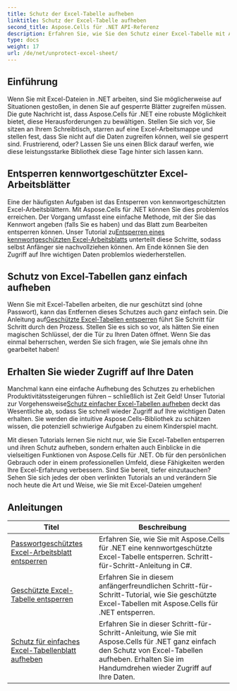 ```yaml
---
title: Schutz der Excel-Tabelle aufheben
linktitle: Schutz der Excel-Tabelle aufheben
second_title: Aspose.Cells für .NET API-Referenz
description: Erfahren Sie, wie Sie den Schutz einer Excel-Tabelle mit Aspose.Cells für .NET aufheben. Detaillierte Tutorials für Entwickler in C#.
type: docs
weight: 17
url: /de/net/unprotect-excel-sheet/
---
```

## Einführung

Wenn Sie mit Excel-Dateien in .NET arbeiten, sind Sie möglicherweise auf Situationen gestoßen, in denen Sie auf gesperrte Blätter zugreifen müssen. Die gute Nachricht ist, dass Aspose.Cells für .NET eine robuste Möglichkeit bietet, diese Herausforderungen zu bewältigen. Stellen Sie sich vor, Sie sitzen an Ihrem Schreibtisch, starren auf eine Excel-Arbeitsmappe und stellen fest, dass Sie nicht auf die Daten zugreifen können, weil sie gesperrt sind. Frustrierend, oder? Lassen Sie uns einen Blick darauf werfen, wie diese leistungsstarke Bibliothek diese Tage hinter sich lassen kann.

## Entsperren kennwortgeschützter Excel-Arbeitsblätter 

 Eine der häufigsten Aufgaben ist das Entsperren von kennwortgeschützten Excel-Arbeitsblättern. Mit Aspose.Cells für .NET können Sie dies problemlos erreichen. Der Vorgang umfasst eine einfache Methode, mit der Sie das Kennwort angeben (falls Sie es haben) und das Blatt zum Bearbeiten entsperren können. Unser Tutorial zu[Entsperren eines kennwortgeschützten Excel-Arbeitsblatts](./unlock-password-protected-excel-worksheet/) unterteilt diese Schritte, sodass selbst Anfänger sie nachvollziehen können. Am Ende können Sie den Zugriff auf Ihre wichtigen Daten problemlos wiederherstellen.

## Schutz von Excel-Tabellen ganz einfach aufheben 

 Wenn Sie mit Excel-Tabellen arbeiten, die nur geschützt sind (ohne Passwort), kann das Entfernen dieses Schutzes auch ganz einfach sein. Die Anleitung auf[Geschützte Excel-Tabellen entsperren](./unlock-protected-excel-sheet/) führt Sie Schritt für Schritt durch den Prozess. Stellen Sie es sich so vor, als hätten Sie einen magischen Schlüssel, der die Tür zu Ihren Daten öffnet. Wenn Sie das einmal beherrschen, werden Sie sich fragen, wie Sie jemals ohne ihn gearbeitet haben!

## Erhalten Sie wieder Zugriff auf Ihre Daten 

 Manchmal kann eine einfache Aufhebung des Schutzes zu erheblichen Produktivitätssteigerungen führen – schließlich ist Zeit Geld! Unser Tutorial zur Vorgehensweise[Schutz einfacher Excel-Tabellen aufheben](./unprotect-simple-excel-sheet/) deckt das Wesentliche ab, sodass Sie schnell wieder Zugriff auf Ihre wichtigen Daten erhalten. Sie werden die intuitive Aspose.Cells-Bibliothek zu schätzen wissen, die potenziell schwierige Aufgaben zu einem Kinderspiel macht. 

Mit diesen Tutorials lernen Sie nicht nur, wie Sie Excel-Tabellen entsperren und ihren Schutz aufheben, sondern erhalten auch Einblicke in die vielseitigen Funktionen von Aspose.Cells für .NET. Ob für den persönlichen Gebrauch oder in einem professionellen Umfeld, diese Fähigkeiten werden Ihre Excel-Erfahrung verbessern. Sind Sie bereit, tiefer einzutauchen? Sehen Sie sich jedes der oben verlinkten Tutorials an und verändern Sie noch heute die Art und Weise, wie Sie mit Excel-Dateien umgehen!


## Anleitungen 
| Titel | Beschreibung |
| --- | --- |
| [Passwortgeschütztes Excel-Arbeitsblatt entsperren](./unlock-password-protected-excel-worksheet/) | Erfahren Sie, wie Sie mit Aspose.Cells für .NET eine kennwortgeschützte Excel-Tabelle entsperren. Schritt-für-Schritt-Anleitung in C#. |  
| [Geschützte Excel-Tabelle entsperren](./unlock-protected-excel-sheet/) | Erfahren Sie in diesem anfängerfreundlichen Schritt-für-Schritt-Tutorial, wie Sie geschützte Excel-Tabellen mit Aspose.Cells für .NET entsperren.  |  
| [Schutz für einfaches Excel-Tabellenblatt aufheben](./unprotect-simple-excel-sheet/) | Erfahren Sie in dieser Schritt-für-Schritt-Anleitung, wie Sie mit Aspose.Cells für .NET ganz einfach den Schutz von Excel-Tabellen aufheben. Erhalten Sie im Handumdrehen wieder Zugriff auf Ihre Daten. |  